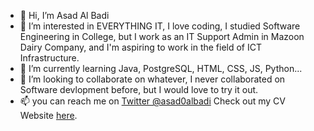 - 👋 Hi, I’m Asad Al Badi
- 👀 I’m interested in EVERYTHING IT, I love coding, I studied Software Engineering in College, but I work as an IT Support Admin in Mazoon Dairy Company, and I'm aspiring to work in the field of ICT Infrastructure.
- 🌱 I’m currently learning Java, PostgreSQL, HTML, CSS, JS, Python...
- 💞️ I’m looking to collaborate on whatever, I never collaborated on Software devlopment before, but I would love to try it out.
- 📫 you can reach me on <a href="https://twitter.com/asad0albadi" target="_blank">Twitter @asad0albadi</a>
Check out my CV Website <a href="https://deava0.github.io/CV_Website/summary.html" target="_blank">here</a>.
   
<!---
Deava0/Deava0 is a ✨ special ✨ repository because its `README.md` (this file) appears on your GitHub profile.
You can click the Preview link to take a look at your changes.
--->
